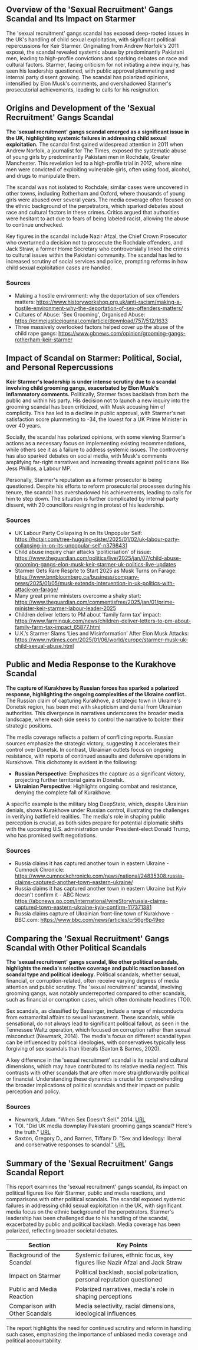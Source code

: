 ## Overview of the 'Sexual Recruitment' Gangs Scandal and Its Impact on Starmer

The 'sexual recruitment' gangs scandal has exposed deep-rooted issues in the UK's handling of child sexual exploitation, with significant political repercussions for Keir Starmer. Originating from Andrew Norfolk's 2011 exposé, the scandal revealed systemic abuse by predominantly Pakistani men, leading to high-profile convictions and sparking debates on race and cultural factors. Starmer, facing criticism for not initiating a new inquiry, has seen his leadership questioned, with public approval plummeting and internal party dissent growing. The scandal has polarized opinions, intensified by Elon Musk's comments, and overshadowed Starmer's prosecutorial achievements, leading to calls for his resignation.

## Origins and Development of the 'Sexual Recruitment' Gangs Scandal

**The 'sexual recruitment' gangs scandal emerged as a significant issue in the UK, highlighting systemic failures in addressing child sexual exploitation.** The scandal first gained widespread attention in 2011 when Andrew Norfolk, a journalist for The Times, exposed the systematic abuse of young girls by predominantly Pakistani men in Rochdale, Greater Manchester. This revelation led to a high-profile trial in 2012, where nine men were convicted of exploiting vulnerable girls, often using food, alcohol, and drugs to manipulate them.

The scandal was not isolated to Rochdale; similar cases were uncovered in other towns, including Rotherham and Oxford, where thousands of young girls were abused over several years. The media coverage often focused on the ethnic background of the perpetrators, which sparked debates about race and cultural factors in these crimes. Critics argued that authorities were hesitant to act due to fears of being labeled racist, allowing the abuse to continue unchecked.

Key figures in the scandal include Nazir Afzal, the Chief Crown Prosecutor who overturned a decision not to prosecute the Rochdale offenders, and Jack Straw, a former Home Secretary who controversially linked the crimes to cultural issues within the Pakistani community. The scandal has led to increased scrutiny of social services and police, prompting reforms in how child sexual exploitation cases are handled.

### Sources
- Making a hostile environment: why the deportation of sex offenders matters: https://www.historyworkshop.org.uk/anti-racism/making-a-hostile-environment-why-the-deportation-of-sex-offenders-matters/
- Cultures of Abuse: 'Sex Grooming', Organised Abuse: https://crimejusticejournal.com/article/download/757/512/1633
- Three massively overlooked factors helped cover up the abuse of the child rape gangs: https://www.gbnews.com/opinion/grooming-gangs-rotherham-keir-starmer

## Impact of Scandal on Starmer: Political, Social, and Personal Repercussions

**Keir Starmer's leadership is under intense scrutiny due to a scandal involving child grooming gangs, exacerbated by Elon Musk's inflammatory comments.** Politically, Starmer faces backlash from both the public and within his party. His decision not to launch a new inquiry into the grooming scandal has been criticized, with Musk accusing him of complicity. This has led to a decline in public approval, with Starmer's net satisfaction score plummeting to -34, the lowest for a UK Prime Minister in over 40 years.

Socially, the scandal has polarized opinions, with some viewing Starmer's actions as a necessary focus on implementing existing recommendations, while others see it as a failure to address systemic issues. The controversy has also sparked debates on social media, with Musk's comments amplifying far-right narratives and increasing threats against politicians like Jess Phillips, a Labour MP.

Personally, Starmer's reputation as a former prosecutor is being questioned. Despite his efforts to reform prosecutorial processes during his tenure, the scandal has overshadowed his achievements, leading to calls for him to step down. The situation is further complicated by internal party dissent, with 20 councillors resigning in protest of his leadership.

### Sources
- UK Labour Party Collapsing In on Its Unpopular Self: https://hotair.com/tree-hugging-sister/2025/01/02/uk-labour-party-collapsing-in-on-its-unpopular-self-n3798431
- Child abuse inquiry chair attacks ‘politicisation’ of issue: https://www.theguardian.com/politics/live/2025/jan/07/child-abuse-grooming-gangs-elon-musk-keir-starmer-uk-politics-live-updates
- Starmer Gets Rare Respite to Start 2025 as Musk Turns on Farage: https://www.bnnbloomberg.ca/business/company-news/2025/01/05/musk-extends-intervention-in-uk-politics-with-attack-on-farage/
- Many great prime ministers overcome a shaky start: https://www.theguardian.com/commentisfree/2025/jan/01/prime-minister-keir-starmer-labour-leader-2025
- Children deliver letters to PM about 'family farm tax' impact: https://www.farminguk.com/news/children-deliver-letters-to-pm-about-family-farm-tax-impact_65877.html
- U.K.’s Starmer Slams ‘Lies and Misinformation’ After Elon Musk Attacks: https://www.nytimes.com/2025/01/06/world/europe/starmer-musk-uk-child-sexual-abuse.html

## Public and Media Response to the Kurakhove Scandal

**The capture of Kurakhove by Russian forces has sparked a polarized response, highlighting the ongoing complexities of the Ukraine conflict.** The Russian claim of capturing Kurakhove, a strategic town in Ukraine's Donetsk region, has been met with skepticism and denial from Ukrainian authorities. This divergence in narratives underscores the broader media landscape, where each side seeks to control the narrative to bolster their strategic positions.

The media coverage reflects a pattern of conflicting reports. Russian sources emphasize the strategic victory, suggesting it accelerates their control over Donetsk. In contrast, Ukrainian outlets focus on ongoing resistance, with reports of continued assaults and defensive operations in Kurakhove. This dichotomy is evident in the following:

- **Russian Perspective**: Emphasizes the capture as a significant victory, projecting further territorial gains in Donetsk.
- **Ukrainian Perspective**: Highlights ongoing combat and resistance, denying the complete fall of Kurakhove.

A specific example is the military blog DeepState, which, despite Ukrainian denials, shows Kurakhove under Russian control, illustrating the challenges in verifying battlefield realities. The media's role in shaping public perception is crucial, as both sides prepare for potential diplomatic shifts with the upcoming U.S. administration under President-elect Donald Trump, who has promised swift negotiations.

### Sources
- Russia claims it has captured another town in eastern Ukraine - Cumnock Chronicle: https://www.cumnockchronicle.com/news/national/24835308.russia-claims-captured-another-town-eastern-ukraine/
- Russia claims it has captured another town in eastern Ukraine but Kyiv doesn't confirm it - ABC News: https://abcnews.go.com/International/wireStory/russia-claims-captured-town-eastern-ukraine-kyiv-confirm-117371381
- Russia claims capture of Ukrainian front-line town of Kurakhove - BBC.com: https://www.bbc.com/news/articles/cr56gr6p49eo

## Comparing the 'Sexual Recruitment' Gangs Scandal with Other Political Scandals

**The 'sexual recruitment' gangs scandal, like other political scandals, highlights the media's selective coverage and public reaction based on scandal type and political ideology.** Political scandals, whether sexual, financial, or corruption-related, often receive varying degrees of media attention and public scrutiny. The 'sexual recruitment' scandal, involving grooming gangs, was notably underreported compared to other scandals, such as financial or corruption cases, which often dominate headlines (TOI).

Sex scandals, as classified by Bassinger, include a range of misconducts from extramarital affairs to sexual harassment. These scandals, while sensational, do not always lead to significant political fallout, as seen in the Tennessee Waltz operation, which focused on corruption rather than sexual misconduct (Newmark, 2014). The media's focus on different scandal types can be influenced by political ideologies, with conservatives typically less forgiving of sex scandals than liberals (Saxton & Barnes, 2020).

A key difference in the 'sexual recruitment' scandal is its racial and cultural dimensions, which may have contributed to its relative media neglect. This contrasts with other scandals that are often more straightforwardly political or financial. Understanding these dynamics is crucial for comprehending the broader implications of political scandals and their impact on public perception and policy.

### Sources
- Newmark, Adam. "When Sex Doesn't Sell." 2014. [URL](https://libres.uncg.edu/ir/asu/f/Newmark_Adam_2014_When_Sex_Doesn't_Sell.pdf)
- TOI. "Did UK media downplay Pakistani grooming gangs scandal? Here's the truth." [URL](https://timesofindia.indiatimes.com/world/uk/did-uk-media-downplay-pakistani-grooming-gangs-scandal-heres-the-truth/articleshow/116995456.cms)
- Saxton, Gregory D., and Barnes, Tiffany D. "Sex and ideology: liberal and conservative responses to scandal." [URL](https://www.tandfonline.com/doi/full/10.1080/17457289.2020.1800713)

## Summary of the 'Sexual Recruitment' Gangs Scandal Report

This report examines the 'sexual recruitment' gangs scandal, its impact on political figures like Keir Starmer, public and media reactions, and comparisons with other political scandals. The scandal exposed systemic failures in addressing child sexual exploitation in the UK, with significant media focus on the ethnic background of the perpetrators. Starmer's leadership has been challenged due to his handling of the scandal, exacerbated by public and political backlash. Media coverage has been polarized, reflecting broader societal debates.

| Section                          | Key Points                                                                 |
|----------------------------------|----------------------------------------------------------------------------|
| Background of the Scandal        | Systemic failures, ethnic focus, key figures like Nazir Afzal and Jack Straw|
| Impact on Starmer                | Political backlash, social polarization, personal reputation questioned     |
| Public and Media Reaction        | Polarized narratives, media's role in shaping perceptions                   |
| Comparison with Other Scandals   | Media selectivity, racial dimensions, ideological influences                |

The report highlights the need for continued scrutiny and reform in handling such cases, emphasizing the importance of unbiased media coverage and political accountability.